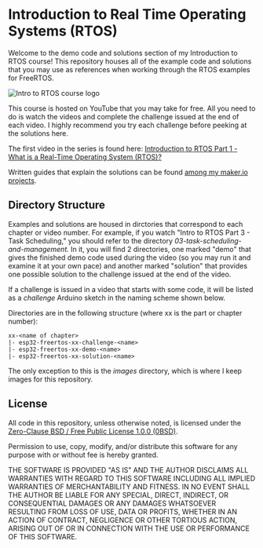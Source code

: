 # Introduction to Real Time Operating Systems (RTOS)

Welcome to the demo code and solutions section of my Introduction to RTOS course! This repository houses all of the example code and solutions that you may use as references when working through the RTOS examples for FreeRTOS. 

![Intro to RTOS course logo](https://raw.githubusercontent.com/ShawnHymel/introduction-to-rtos/main/images/intro-to-rtos.png)

This course is hosted on YouTube that you may take for free. All you need to do is watch the videos and complete the challenge issued at the end of each video. I highly recommend you try each challenge before peeking at the solutions here.

The first video in the series is found here: [Introduction to RTOS Part 1 - What is a Real-Time Operating System (RTOS)?](https://www.youtube.com/watch?v=F321087yYy4)

Written guides that explain the solutions can be found [among my maker.io projects](https://www.digikey.com/en/maker/profiles/72825bdd887a427eaf8d960b6505adac).

## Directory Structure

Examples and solutions are housed in dirctories that correspond to each chapter or video number. For example, if you watch "Intro to RTOS Part 3 - Task Scheduling," you should refer to the directory *03-task-scheduling-and-management.* In it, you will find 2 directories, one marked "demo" that gives the finished demo code used during the video (so you may run it and examine it at your own pace) and another marked "solution" that provides one possible solution to the challenge issued at the end of the video.

If a challenge is issued in a video that starts with some code, it will be listed as a *challenge* Arduino sketch in the naming scheme shown below.

Directories are in the following structure (where xx is the part or chapter number):

```
xx-<name of chapter>
|- esp32-freertos-xx-challenge-<name>
|- esp32-freertos-xx-demo-<name>
|- esp32-freertos-xx-solution-<name>
```

The only exception to this is the *images* directory, which is where I keep images for this repository.

## License

All code in this repository, unless otherwise noted, is licensed under the [Zero-Clause BSD / Free Public License 1.0.0 (0BSD)](https://opensource.org/licenses/0BSD).

Permission to use, copy, modify, and/or distribute this software for any purpose with or without fee is hereby granted.

THE SOFTWARE IS PROVIDED "AS IS" AND THE AUTHOR DISCLAIMS ALL WARRANTIES WITH REGARD TO THIS SOFTWARE INCLUDING ALL IMPLIED WARRANTIES OF MERCHANTABILITY AND FITNESS. IN NO EVENT SHALL THE AUTHOR BE LIABLE FOR ANY SPECIAL, DIRECT, INDIRECT, OR CONSEQUENTIAL DAMAGES OR ANY DAMAGES WHATSOEVER RESULTING FROM LOSS OF USE, DATA OR PROFITS, WHETHER IN AN ACTION OF CONTRACT, NEGLIGENCE OR OTHER TORTIOUS ACTION, ARISING OUT OF OR IN CONNECTION WITH THE USE OR PERFORMANCE OF THIS SOFTWARE.